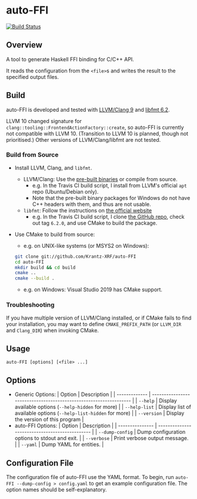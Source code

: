 # auto-FFI

[![Build Status](https://travis-ci.org/Krantz-XRF/auto-FFI.svg?branch=master)](https://travis-ci.org/Krantz-XRF/auto-FFI)

## Overview

A tool to generate Haskell FFI binding for C/C++ API.

It reads the configuration from the `<file>`s and writes the result to the specified output files.

## Build

auto-FFI is developed and tested with [LLVM/Clang 9](https://llvm.org/) and [libfmt 6.2](https://github.com/fmtlib/fmt/releases/tag/6.2.0).

LLVM 10 changed signature for `clang::tooling::FrontendActionFactory::create`, so auto-FFI is currently not compatible with LLVM 10. (Transition to LLVM 10 is planned, though not prioritised.) Other versions of LLVM/Clang/libfmt are not tested.

### Build from Source

- Install LLVM, Clang, and `libfmt`.
  - LLVM/Clang: Use the [pre-built binaries](https://releases.llvm.org/download.html#9.0.1) or compile from source.
    - e.g. In the Travis CI build script, I install from LLVM's official `apt` repo (Ubuntu/Debian only).
    - Note that the pre-built binary packages for Windows do not have C++ headers with them, and thus are not usable.
  - `libfmt`: Follow the instructions on [the official website](https://fmt.dev/latest/usage.html)
    - e.g. In the Travis CI build script, I clone [the GitHub repo](https://github.com/fmtlib/fmt), check out tag `6.2.0`, and use CMake to build the package.
- Use CMake to build from source:
  - e.g. on UNIX-like systems (or MSYS2 on Windows):

  ```bash
  git clone git://github.com/Krantz-XRF/auto-FFI
  cd auto-FFI
  mkdir build && cd build
  cmake ..
  cmake --build .
  ```

  - e.g. on Windows: Visual Studio 2019 has CMake support.

### Troubleshooting

If you have multiple version of LLVM/Clang installed, or if CMake fails to find your installation, you may want to define `CMAKE_PREFIX_PATH` (or `LLVM_DIR` and `Clang_DIR`) when invoking CMake.

## Usage

```text
auto-FFI [options] [<file> ...]
```

## Options

- Generic Options:
  | Option        | Description                                                       |
  | ------------- | ----------------------------------------------------------------- |
  | `--help`      | Display available options (`--help-hidden` for more)              |
  | `--help-list` | Display list of available options (`--help-list-hidden` for more) |
  | `--version`   | Display the version of this program                               |
- auto-FFI Options:
  | Option          | Description                                    |
  | --------------- | ---------------------------------------------- |
  | `--dump-config` | Dump configuration options to stdout and exit. |
  | `--verbose`     | Print verbose output message.                  |
  | `--yaml`        | Dump YAML for entities.                        |

## Configuration File

The configuration file of auto-FFI use the YAML format. To begin, run `auto-FFI --dump-config > config.yaml` to get an example configuration file. The option names should be self-explanatory.

